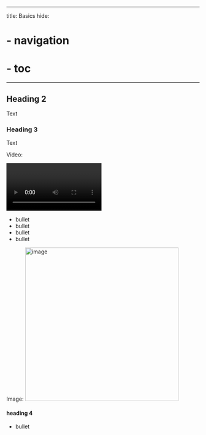 
---
title: Basics
hide:
  # - navigation
  # - toc
---

## Heading 2

Text

### Heading 3

Text

Video:

<video width="248" autoplay><source src="https://user-images.githubusercontent.com/1737159/192528357-3cda343c-de1c-4820-adb6-fb71fdfdd1f2.mov" type="video/mp4"></video>

* bullet 
* bullet 
* bullet 
* bullet 

Image:
<img width="400" alt="image" src="https://user-images.githubusercontent.com/91616163/189164956-9f5cf51c-d725-4691-94d3-8ab60d8e384c.png">

#### heading 4

* bullet
